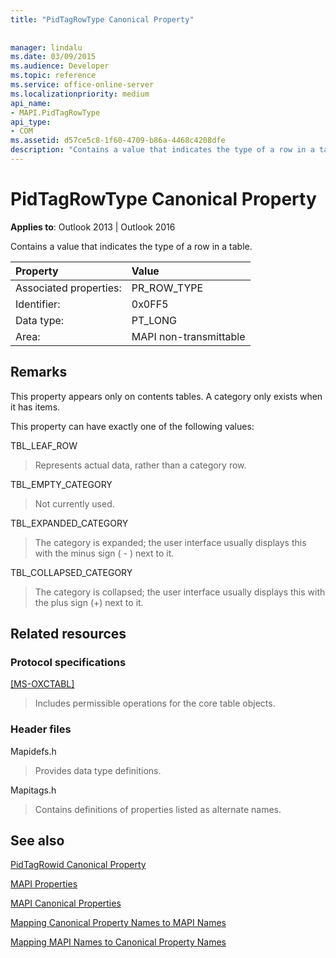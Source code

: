 ```yaml
---
title: "PidTagRowType Canonical Property"
 
 
manager: lindalu
ms.date: 03/09/2015
ms.audience: Developer
ms.topic: reference
ms.service: office-online-server
ms.localizationpriority: medium
api_name:
- MAPI.PidTagRowType
api_type:
- COM
ms.assetid: d57ce5c8-1f60-4709-b86a-4468c4208dfe
description: "Contains a value that indicates the type of a row in a table for Outlook 2013 or Outlook 2016."
---
```


# PidTagRowType Canonical Property

  
  
**Applies to**: Outlook 2013 | Outlook 2016 
  
Contains a value that indicates the type of a row in a table.
  
|Property |Value |
|:-----|:-----|
|Associated properties:  <br/> |PR_ROW_TYPE  <br/> |
|Identifier:  <br/> |0x0FF5  <br/> |
|Data type:  <br/> |PT_LONG  <br/> |
|Area:  <br/> |MAPI non-transmittable  <br/> |
   
## Remarks

This property appears only on contents tables. A category only exists when it has items.
  
This property can have exactly one of the following values:
  
TBL_LEAF_ROW 
  
> Represents actual data, rather than a category row.
    
TBL_EMPTY_CATEGORY 
  
> Not currently used.
    
TBL_EXPANDED_CATEGORY 
  
> The category is expanded; the user interface usually displays this with the minus sign ( - ) next to it.
    
TBL_COLLAPSED_CATEGORY 
  
> The category is collapsed; the user interface usually displays this with the plus sign (+) next to it.
    
## Related resources

### Protocol specifications

[[MS-OXCTABL]](https://msdn.microsoft.com/library/d33612dc-36a8-4623-8a26-c156cf8aae4b%28Office.15%29.aspx)
  
> Includes permissible operations for the core table objects.
    
### Header files

Mapidefs.h
  
> Provides data type definitions.
    
Mapitags.h
  
> Contains definitions of properties listed as alternate names.
    
## See also



[PidTagRowid Canonical Property](pidtagrowid-canonical-property.md)


[MAPI Properties](mapi-properties.md)
  
[MAPI Canonical Properties](mapi-canonical-properties.md)
  
[Mapping Canonical Property Names to MAPI Names](mapping-canonical-property-names-to-mapi-names.md)
  
[Mapping MAPI Names to Canonical Property Names](mapping-mapi-names-to-canonical-property-names.md)

